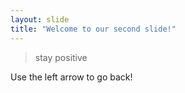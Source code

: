 ```yaml
---
layout: slide
title: "Welcome to our second slide!"
---
```

> stay positive


Use the left arrow to go back!
